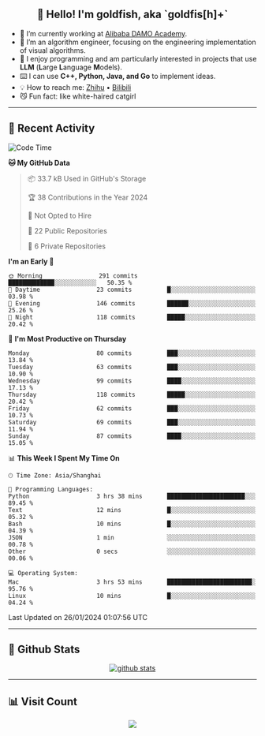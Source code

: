 
<h2 align="center">👋 Hello! I'm goldfish, aka `goldfis[h]+`</h2>

- 📍 I’m currently working at [Alibaba DAMO Academy](https://damo.alibaba.com/).  
- 🌱 I’m an algorithm engineer, focusing on the engineering implementation of visual algorithms.  
- 💬 I enjoy programming and am particularly interested in projects that use **LLM** (**L**arge **L**anguage **M**odels).   
- ⌨️ I can use **C++, Python, Java, and Go** to implement ideas.  
- 💡 How to reach me: [Zhihu](https://www.zhihu.com/people/goldfishh) • [Bilibili](https://space.bilibili.com/11349246)  
- 😼 Fun fact: like white-haired catgirl  

-------

## 🔧 Recent Activity

<!--START_SECTION:waka-->
![Code Time](http://img.shields.io/badge/Code%20Time-77%20hrs%209%20mins-blue)

**🐱 My GitHub Data** 

> 📦 33.7 kB Used in GitHub's Storage 
 > 
> 🏆 38 Contributions in the Year 2024
 > 
> 🚫 Not Opted to Hire
 > 
> 📜 22 Public Repositories 
 > 
> 🔑 6 Private Repositories 
 > 
**I'm an Early 🐤** 

```text
🌞 Morning                291 commits         █████████████░░░░░░░░░░░░   50.35 % 
🌆 Daytime                23 commits          █░░░░░░░░░░░░░░░░░░░░░░░░   03.98 % 
🌃 Evening                146 commits         ██████░░░░░░░░░░░░░░░░░░░   25.26 % 
🌙 Night                  118 commits         █████░░░░░░░░░░░░░░░░░░░░   20.42 % 
```
📅 **I'm Most Productive on Thursday** 

```text
Monday                   80 commits          ███░░░░░░░░░░░░░░░░░░░░░░   13.84 % 
Tuesday                  63 commits          ███░░░░░░░░░░░░░░░░░░░░░░   10.90 % 
Wednesday                99 commits          ████░░░░░░░░░░░░░░░░░░░░░   17.13 % 
Thursday                 118 commits         █████░░░░░░░░░░░░░░░░░░░░   20.42 % 
Friday                   62 commits          ███░░░░░░░░░░░░░░░░░░░░░░   10.73 % 
Saturday                 69 commits          ███░░░░░░░░░░░░░░░░░░░░░░   11.94 % 
Sunday                   87 commits          ████░░░░░░░░░░░░░░░░░░░░░   15.05 % 
```


📊 **This Week I Spent My Time On** 

```text
🕑︎ Time Zone: Asia/Shanghai

💬 Programming Languages: 
Python                   3 hrs 38 mins       ██████████████████████░░░   89.45 % 
Text                     12 mins             █░░░░░░░░░░░░░░░░░░░░░░░░   05.32 % 
Bash                     10 mins             █░░░░░░░░░░░░░░░░░░░░░░░░   04.39 % 
JSON                     1 min               ░░░░░░░░░░░░░░░░░░░░░░░░░   00.78 % 
Other                    0 secs              ░░░░░░░░░░░░░░░░░░░░░░░░░   00.06 % 

💻 Operating System: 
Mac                      3 hrs 53 mins       ████████████████████████░   95.76 % 
Linux                    10 mins             █░░░░░░░░░░░░░░░░░░░░░░░░   04.24 % 
```


 Last Updated on 26/01/2024 01:07:56 UTC
<!--END_SECTION:waka-->

-------

## 📆 Github Stats

<p align="center">
    <a href="https://github.com/anuraghazra/github-readme-stats">
      <img src="https://github-readme-stats.vercel.app/api?username=goldfishh&show_icons=true&theme=dracula" alt="github stats" />
    </a>
</p>

-------

## 📊 Visit Count

<p align="center">
  <a href="https://count.getloli.com/"><img src="https://count.getloli.com/get/@:goldfishh?theme=rule34"></a>
</p>
